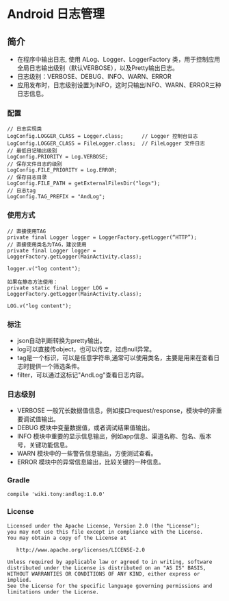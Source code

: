 # Android 日志管理

## 简介
+ 在程序中输出日志, 使用 ALog、Logger、LoggerFactory 类，用于控制应用全局日志输出级别（默认VERBOSE），以及Pretty输出日志。
+ 日志级别：VERBOSE、DEBUG、INFO、WARN、ERROR
+ 应用发布时，日志级别设置为INFO，这时只输出INFO、WARN、ERROR三种日志信息。

### 配置

    // 日志实现类
    LogConfig.LOGGER_CLASS = Logger.class;      // Logger 控制台日志
    LogConfig.LOGGER_CLASS = FileLogger.class;  // FileLogger 文件日志
    // 最低日记输出级别
    LogConfig.PRIORITY = Log.VERBOSE;
    // 保存文件日志的级别
    LogConfig.FILE_PRIORITY = Log.ERROR;
    // 保存日志目录
    LogConfig.FILE_PATH = getExternalFilesDir("logs");
    // 日志tag
    LogConfig.TAG_PREFIX = "AndLog";

### 使用方式
	
	// 直接使用TAG
    private final Logger logger = LoggerFactory.getLogger(“HTTP”);
    // 直接使用类名为TAG，建议使用
    private final Logger logger = LoggerFactory.getLogger(MainActivity.class);

    logger.v("log content");

    如果在静态方法使用：
    private static final Logger LOG = LoggerFactory.getLogger(MainActivity.class); 

    LOG.v("log content");

### 标注
+ json自动判断转换为pretty输出。
+ log可以直接传object，也可以传空，过虑null异常。
+ tag是一个标识，可以是任意字符串,通常可以使用类名，主要是用来在查看日志时提供一个筛选条件。
+ filter，可以通过这标记"AndLog"查看日志内容。

### 日志级别
+ VERBOSE 一般冗长数据值信息，例如接口request/response，模块中的非重要调试值输出。
+ DEBUG 模块中变量数据值，或者调试结果值输出。
+ INFO 模块中重要的显示信息输出，例如app信息、渠道名称、包名、版本号，关键功能信息。
+ WARN 模块中的一些警告信息输出，方便测试查看。
+ ERROR 模块中的异常信息输出，比较关键的一种信息。

### Gradle

    compile 'wiki.tony:andlog:1.0.0'
    
### License
    
    Licensed under the Apache License, Version 2.0 (the "License");
    you may not use this file except in compliance with the License.
    You may obtain a copy of the License at
    
       http://www.apache.org/licenses/LICENSE-2.0
    
    Unless required by applicable law or agreed to in writing, software
    distributed under the License is distributed on an "AS IS" BASIS,
    WITHOUT WARRANTIES OR CONDITIONS OF ANY KIND, either express or implied.
    See the License for the specific language governing permissions and
    limitations under the License.
